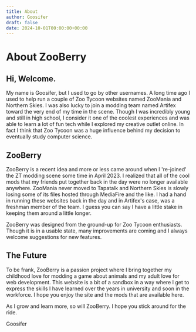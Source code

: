 ```yaml
---
title: About
author: Goosifer
draft: false
date: 2024-10-01T00:00:00+00:00
---
```


# About ZooBerry

## Hi, Welcome.

My name is Goosifer, but I used to go by other usernames. A long time ago I used to help run a couple of Zoo Tycoon websites named ZooMania and Northern Skies. I was also lucky to join a modding team named Artifex toward the very end of my time in the scene. Though I was incredibly young and still in high school, I consider it one of the coolest experiences and was able to learn a lot of fun tech while I explored my creative outlet online. In fact I think that Zoo Tycoon was a huge influence behind my decision to eventually study computer science.

## ZooBerry

ZooBerry is a recent idea and more or less came around when I 're-joined' the ZT modding scene some time in April 2023. I realized that all of the cool mods that my friends put together back in the day were no longer available anywhere. ZooMania never moved to Tapatalk and Northern Skies is slowly losing some of its files hosted through MediaFire and the like. I had a hand in running these websites back in the day and in Artifex's case, was a freshman member of the team. I guess you can say I have a little stake in keeping them around a little longer.

ZooBerry was designed from the ground-up for Zoo Tycoon enthusiasts. Though it is in a usable state, many improvements are coming and I always welcome suggestions for new features.

## The Future

To be frank, ZooBerry is a passion project where I bring together my childhood love for modding a game about animals and my adult love for web development. This website is a bit of a sandbox in a way where I get to express the skills I have learned over the years in university and soon in the workforce. I hope you enjoy the site and the mods that are available here. 

As I grow and learn more, so will ZooBerry. I hope you stick around for the ride.

Goosifer

